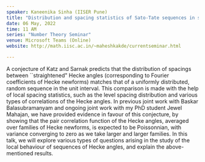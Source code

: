 ```yaml
---
speaker: Kaneenika Sinha (IISER Pune)
title: "Distribution and spacing statistics of Sato-Tate sequences in short intervals"
date: 06 May, 2022
time: 11 AM
series: "Number Theory Seminar"
venue: Microsoft Teams (Online)
website: http://math.iisc.ac.in/~maheshkakde/currentseminar.html

---
```


A conjecture of Katz and Sarnak predicts that the distribution of spacings between ``straightened" Hecke angles (corresponding to Fourier coefficients of Hecke newforms) matches that of a uniformly distributed, random sequence in the unit interval. This comparison is made with the help of local spacing statistics, such as the level spacing distribution and various types of correlations of the Hecke angles. In previous joint work with Baskar Balasubramanyam and ongoing joint work with my PhD student Jewel Mahajan, we have provided evidence in favour of this conjecture, by showing that the pair correlation function of the Hecke angles, averaged over families of Hecke newforms, is expected to be Poissonnian, with variance converging to zero as we take larger and larger families. In this talk, we will explore various types of questions arising in the study of the local behaviour of sequences of Hecke angles, and explain the above-mentioned results. 

